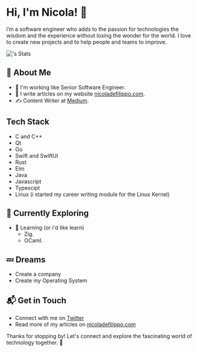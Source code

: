 # Hi, I'm Nicola! 👋


I’m a software engineer who adds to the passion for technologies the wisdom and the experience without losing the wonder for the world. I love to create new projects and to help people and teams to improve.


![<username>'s Stats](https://github-readme-stats.vercel.app/api?username=<username>&theme=vue-dark&show_icons=true&hide_border=true&count_private=true)

## 🚀 About Me

- 🔭 I'm working like Senior Software Engineer.
- 📝 I write articles on my website [nicoladefilippo.com](https://nicoladefilippo.com).
- ✍️ Content Writer at [Medium](https://nicoladefilippo.medium.com/).

## Tech Stack
- C and C++
- Qt
- Go
- Swift and SwiftUI
- Rust
- Elm
- Java
- Javascript
- Typescipt
- Linux (i started my career writing module for the Linux Kernel)

## 🌱 Currently Exploring

- 🚀 Learning (or i'd like learn)
  - Zig.
  - OCaml.

## 💤 Dreams
- Create a company
- Create my Operating System

## 📬 Get in Touch

- Connect with me on [Twitter](https://x.com/niqt)
- Read more of my articles on [nicoladefilippo.com](https://nicoladefilippo.com)

Thanks for stopping by! Let's connect and explore the fascinating world of technology together. 🚀


<!--
**niqt/niqt** is a ✨ _special_ ✨ repository because its `README.md` (this file) appears on your GitHub profile.

Here are some ideas to get you started:

- 🔭 I’m currently working on ...
- 🌱 I’m currently learning ...
- 👯 I’m looking to collaborate on ...
- 🤔 I’m looking for help with ...
- 💬 Ask me about ...
- 📫 How to reach me: ...
- 😄 Pronouns: ...
- ⚡ Fun fact: ...
-->
